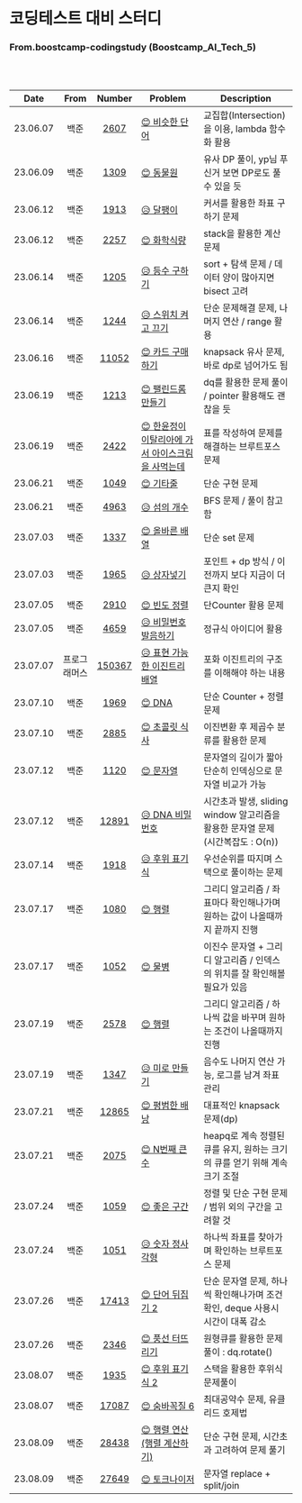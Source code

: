 # 코딩테스트 대비 스터디

### From.boostcamp-codingstudy (Boostcamp_AI_Tech_5)

</br>
</br>
  
|Date|From|Number|Problem|Description|
|:---:|:---:|:---:|---|---|
|23.06.07|백준|[2607](https://github.com/boostcamp-codingstudy/coding-study/blob/main/jiwon/June/baek_2607.py)|[😊 비슷한 단어](https://www.acmicpc.net/problem/2607)|교집합(Intersection)을 이용, lambda 함수화 활용|
|23.06.09|백준|[1309](https://github.com/boostcamp-codingstudy/coding-study/blob/main/jiwon/June/baek_1309.py)|[😊 동물원](https://www.acmicpc.net/problem/1309)|유사 DP 풀이, yp님 푸신거 보면 DP로도 풀 수 있을 듯|
|23.06.12|백준|[1913](https://github.com/boostcamp-codingstudy/coding-study/blob/main/jiwon/June/baek_1913.py)|[😥 달팽이](https://www.acmicpc.net/problem/1913)|커서를 활용한 좌표 구하기 문제|
|23.06.12|백준|[2257](https://github.com/boostcamp-codingstudy/coding-study/blob/main/jiwon/June/baek_2257.py)|[😊 화학식량](https://www.acmicpc.net/problem/2257)|stack을 활용한 계산 문제|
|23.06.14|백준|[1205](https://github.com/boostcamp-codingstudy/coding-study/blob/main/jiwon/June/baek_1205.py)|[😥 등수 구하기](https://www.acmicpc.net/problem/1205)|sort + 탐색 문제 / 데이터 양이 많아지면 bisect 고려|
|23.06.14|백준|[1244](https://github.com/boostcamp-codingstudy/coding-study/blob/main/jiwon/June/baek_1244.py)|[😥 스위치 켜고 끄기](https://www.acmicpc.net/problem/1244)|단순 문제해결 문제, 나머지 연산 / range 활용|
|23.06.16|백준|[11052](https://github.com/boostcamp-codingstudy/coding-study/blob/main/jiwon/June/baek_11052.py)|[😊 카드 구매하기](https://www.acmicpc.net/problem/11052)|knapsack 유사 문제, 바로 dp로 넘어가도 됨|
|23.06.19|백준|[1213](https://github.com/boostcamp-codingstudy/coding-study/blob/main/jiwon/June/baek_1213.py)|[😊 팰린드롬 만들기](https://www.acmicpc.net/problem/1213)|dq를 활용한 문제 풀이 / pointer 활용해도 괜찮을 듯|
|23.06.19|백준|[2422](https://github.com/boostcamp-codingstudy/coding-study/blob/main/jiwon/June/baek_2422.py)|[😊 한윤정이 이탈리아에 가서 아이스크림을 사먹는데](https://www.acmicpc.net/problem/2422)|표를 작성하여 문제를 해결하는 브루트포스 문제|
|23.06.21|백준|[1049](https://github.com/boostcamp-codingstudy/coding-study/blob/main/jiwon/June/baek_1049.py)|[😊 기타줄](https://www.acmicpc.net/problem/1049)|단순 구현 문제|
|23.06.21|백준|[4963](https://github.com/boostcamp-codingstudy/coding-study/blob/main/jiwon/June/baek_4963.py)|[😥 섬의 개수](https://www.acmicpc.net/problem/4963)|BFS 문제 / 풀이 참고함|
|23.07.03|백준|[1337](https://github.com/boostcamp-codingstudy/coding-study/blob/main/jiwon/July/baek_1337.py)|[😊 올바른 배열](https://www.acmicpc.net/problem/1337)|단순 set 문제|
|23.07.03|백준|[1965](https://github.com/boostcamp-codingstudy/coding-study/blob/main/jiwon/July/baek_1965.py)|[😥 상자넣기](https://www.acmicpc.net/problem/1965)|포인트 + dp 방식 / 이전까지 보다 지금이 더 큰지 확인|
|23.07.05|백준|[2910](https://github.com/boostcamp-codingstudy/coding-study/blob/main/jiwon/July/baek_2910.py)|[😊 빈도 정렬](https://www.acmicpc.net/problem/2910)|단Counter 활용 문제|
|23.07.05|백준|[4659](https://github.com/boostcamp-codingstudy/coding-study/blob/main/jiwon/July/baek_4659.py)|[😥 비밀번호 발음하기](https://www.acmicpc.net/problem/4659)|정규식 아이디어 활용|
|23.07.07|프로그래머스|[150367](https://github.com/boostcamp-codingstudy/coding-study/blob/main/jiwon/July/prog_150367.py)|[😥 표현 가능한 이진트리 배열](https://school.programmers.co.kr/learn/courses/30/lessons/150367)|포화 이진트리의 구조를 이해해야 하는 내용|
|23.07.10|백준|[1969](https://github.com/boostcamp-codingstudy/coding-study/blob/main/jiwon/July/baek_1969.py)|[😊 DNA](https://www.acmicpc.net/problem/1969)|단순 Counter + 정렬 문제|
|23.07.10|백준|[2885](https://github.com/boostcamp-codingstudy/coding-study/blob/main/jiwon/July/baek_2885.py)|[😊 초콜릿 식사](https://www.acmicpc.net/problem/2885)|이진변환 후 제곱수 분류를 활용한 문제|
|23.07.12|백준|[1120](https://github.com/boostcamp-codingstudy/coding-study/blob/main/jiwon/July/baek_1120.py)|[😊 문자열](https://www.acmicpc.net/problem/1120)|문자열의 길이가 짧아 단순히 인덱싱으로 문자열 비교가 가능|
|23.07.12|백준|[12891](https://github.com/boostcamp-codingstudy/coding-study/blob/main/jiwon/July/baek_12891.py)|[😥 DNA 비밀번호](https://www.acmicpc.net/problem/12891)|시간초과 발생, sliding window 알고리즘을 활용한 문자열 문제 (시간복잡도 : O(n))|
|23.07.14|백준|[1918](https://github.com/boostcamp-codingstudy/coding-study/blob/main/jiwon/July/baek_1918.py)|[😥 후위 표기식](https://www.acmicpc.net/problem/1918)|우선순위를 따지며 스택으로 풀이하는 문제|
|23.07.17|백준|[1080](https://github.com/boostcamp-codingstudy/coding-study/blob/main/jiwon/July/baek_1080.py)|[😊 행렬](https://www.acmicpc.net/problem/1080)|그리디 알고리즘 / 좌표마다 확인해나가며 원하는 값이 나올때까지 끝까지 진행|
|23.07.17|백준|[1052](https://github.com/boostcamp-codingstudy/coding-study/blob/main/jiwon/July/baek_1052.py)|[😊 물병](https://www.acmicpc.net/problem/1052)|이진수 문자열 + 그리디 알고리즘 / 인덱스의 위치를 잘 확인해볼 필요가 있음|
|23.07.19|백준|[2578](https://github.com/boostcamp-codingstudy/coding-study/blob/main/jiwon/July/baek_2578.py)|[😊 행렬](https://www.acmicpc.net/problem/2578)|그리디 알고리즘 / 하나씩 값을 바꾸며 원하는 조건이 나올때까지 진행|
|23.07.19|백준|[1347](https://github.com/boostcamp-codingstudy/coding-study/blob/main/jiwon/July/baek_1347.py)|[😥 미로 만들기](https://www.acmicpc.net/problem/1347)|음수도 나머지 연산 가능, 로그를 남겨 좌표 관리|
|23.07.21|백준|[12865](https://github.com/boostcamp-codingstudy/coding-study/blob/main/jiwon/July/baek_12865.py)|[😊 평범한 배낭](https://www.acmicpc.net/problem/12865)|대표적인 knapsack 문제(dp)|
|23.07.21|백준|[2075](https://github.com/boostcamp-codingstudy/coding-study/blob/main/jiwon/July/baek_2075.py)|[😊 N번째 큰 수](https://www.acmicpc.net/problem/2075)|heapq로 계속 정렬된 큐를 유지, 원하는 크기의 큐를 얻기 위해 계속 크기 조절|
|23.07.24|백준|[1059](https://github.com/boostcamp-codingstudy/coding-study/blob/main/jiwon/July/baek_1059.py)|[😊 좋은 구간](https://www.acmicpc.net/problem/1059)|정렬 및 단순 구현 문제 / 범위 외의 구간을 고려할 것|
|23.07.24|백준|[1051](https://github.com/boostcamp-codingstudy/coding-study/blob/main/jiwon/July/baek_1051.py)|[😥 숫자 정사각형](https://www.acmicpc.net/problem/1051)|하나씩 좌표를 찾아가며 확인하는 브루트포스 문제|
|23.07.26|백준|[17413](https://github.com/boostcamp-codingstudy/coding-study/blob/main/jiwon/July/baek_17413.py)|[😊 단어 뒤집기 2](https://www.acmicpc.net/problem/17413)|단순 문자열 문제, 하나씩 확인해나가며 조건 확인, deque 사용시 시간이 대폭 감소|
|23.07.26|백준|[2346](https://github.com/boostcamp-codingstudy/coding-study/blob/main/jiwon/July/baek_2346.py)|[😊 풍선 터뜨리기](https://www.acmicpc.net/problem/2346)|원형큐를 활용한 문제 풀이 : dq.rotate()|
|23.08.07|백준|[1935](https://github.com/boostcamp-codingstudy/coding-study/blob/main/jiwon/August/baek_1935.py)|[😊 후위 표기식 2](https://www.acmicpc.net/problem/1935)|스택을 활용한 후위식 문제풀이|
|23.08.07|백준|[17087](https://github.com/boostcamp-codingstudy/coding-study/blob/main/jiwon/August/baek_17087.py)|[😊 숨바꼭질 6](https://www.acmicpc.net/problem/17087)|최대공약수 문제, 유클리드 호제법|
|23.08.09|백준|[28438](https://github.com/boostcamp-codingstudy/coding-study/blob/main/jiwon/August/baek_28438.py)|[😊 행렬 연산 (행렬 계산하기)](https://www.acmicpc.net/problem/28438)|단순 구현 문제, 시간초과 고려하여 문제 풀기|
|23.08.09|백준|[27649](https://github.com/boostcamp-codingstudy/coding-study/blob/main/jiwon/August/baek_27649.py)|[😊 토크나이저](https://www.acmicpc.net/problem/27649)|문자열 replace + split/join|
